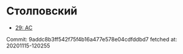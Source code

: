 # Столповский
- [29: AC](29.md)

Commit: 9addc8b3ff542f75f4b16a477e578e04cdfddbd7
 fetched at: 20201115-120255
